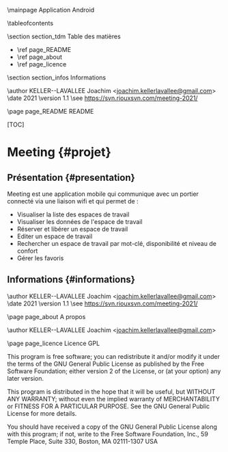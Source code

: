 \mainpage Application Android

\tableofcontents

\section section_tdm Table des matières
- \ref page_README
- \ref page_about
- \ref page_licence

\section section_infos Informations

\author KELLER--LAVALLEE Joachim <<joachim.kellerlavallee@gmail.com>>
\date 2021
\version 1.1
\see https://svn.riouxsvn.com/meeting-2021/


\page page_README README

[TOC]

# Meeting {#projet}

## Présentation {#presentation}

Meeting est une application mobile qui communique avec un portier connecté via une liaison wifi et qui permet de :

* Visualiser la liste des espaces de travail
* Visualiser les données de l'espace de travail
* Réserver et libérer un espace de travail
* Editer un espace de travail
* Rechercher un espace de travail par mot-clé, disponibilité et niveau de confort
* Gérer les favoris

## Informations {#informations}

\author KELLER--LAVALLEE Joachim <<joachim.kellerlavallee@gmail.com>>
\date 2021
\version 1.1
\see https://svn.riouxsvn.com/meeting-2021/


\page page_about A propos

\author KELLER--LAVALLEE Joachim <<joachim.kellerlavallee@gmail.com>>


\page page_licence Licence GPL

This program is free software; you can redistribute it and/or modify
it under the terms of the GNU General Public License as published by
the Free Software Foundation; either version 2 of the License, or
(at your option) any later version.

This program is distributed in the hope that it will be useful,
but WITHOUT ANY WARRANTY; without even the implied warranty of
MERCHANTABILITY or FITNESS FOR A PARTICULAR PURPOSE. See the
GNU General Public License for more details.

You should have received a copy of the GNU General Public License
along with this program; if not, write to the Free Software
Foundation, Inc., 59 Temple Place, Suite 330, Boston, MA 02111-1307 USA
